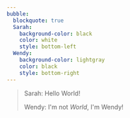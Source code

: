 ```yaml
---
bubble:
  blockquote: true
  Sarah:
    background-color: black
    color: white
    style: bottom-left
  Wendy:
    background-color: lightgray
    color: black
    style: bottom-right
---
```



> Sarah: Hello World!
>
> Wendy: I'm not _World_, I'm Wendy!

